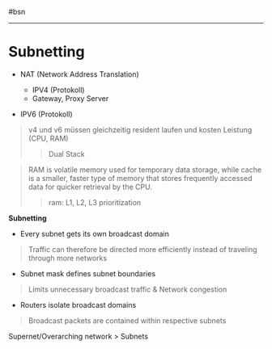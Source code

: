 #bsn 
___
# Subnetting
- NAT (Network Address Translation)
	- IPV4 (Protokoll)
	- Gateway, Proxy Server

- IPV6 (Protokoll)
> v4 und v6 müssen gleichzeitig resident laufen und kosten Leistung (CPU, RAM)
>> Dual Stack

> RAM is volatile memory used for temporary data storage, while cache is a smaller, faster type of memory that stores frequently accessed data for quicker retrieval by the CPU.
>> ram: L1, L2, L3 prioritization

**Subnetting**
- Every subnet gets its own broadcast domain
> Traffic can therefore be directed more efficiently instead of traveling through more networks
- Subnet mask defines subnet boundaries
> Limits unnecessary broadcast traffic & Network congestion
- Routers isolate broadcast domains
> Broadcast packets are contained within respective subnets

Supernet/Overarching network > Subnets